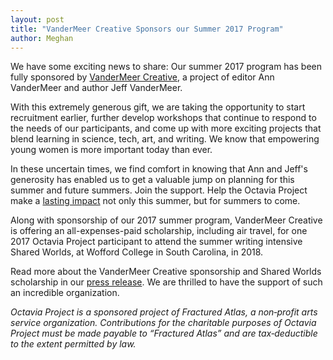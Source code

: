 ```yaml
---
layout: post
title: "VanderMeer Creative Sponsors our Summer 2017 Program"
author: Meghan
---
```

We have some exciting news to share: Our summer 2017 program has been fully sponsored by 
[VanderMeer Creative](http://vandermeercreative.com/), a project of editor Ann VanderMeer 
and author Jeff VanderMeer.  

With this extremely generous gift, we are taking the opportunity to start recruitment earlier, further 
develop workshops that continue to respond to the needs of our participants, and come up with more 
exciting projects that blend learning in science, tech, art, and writing. We know that empowering 
young women is more important today than ever.

In these uncertain times, we find comfort in knowing that Ann and Jeff's generosity has enabled 
us to get a valuable jump on planning for this summer and future summers. Join the support. 
Help the Octavia Project make a [lasting impact](http://octaviaproject.org/support.html) 
not only this summer, but for summers to come.

Along with sponsorship of our 2017 summer program, VanderMeer Creative is offering an 
all-expenses-paid scholarship, including air travel, for one 2017 Octavia Project participant 
to attend the summer writing intensive Shared Worlds, at Wofford College in South Carolina, 
in 2018.

Read more about the VanderMeer Creative sponsorship and Shared Worlds scholarship in our 
[press release](http://octaviaproject.org/assets/VanderMeer_Creative_Sponsors_the_Octavia_Project.pdf). 
We are thrilled to have the support of such an incredible organization.

*Octavia Project is a sponsored project of Fractured Atlas, a non‐profit arts service 
organization. Contributions for the charitable purposes of Octavia Project must be made 
payable to “Fractured Atlas” and are tax‐deductible to the extent permitted by law.*
